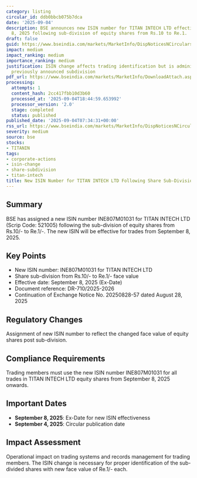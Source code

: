 ```yaml
---
category: listing
circular_id: ddb0bbcb075b7dca
date: '2025-09-04'
description: BSE announces new ISIN number for TITAN INTECH LTD effective September
  8, 2025 following sub-division of equity shares from Rs.10 to Re.1.
draft: false
guid: https://www.bseindia.com/markets/MarketInfo/DispNoticesNCirculars.aspx?Noticeid={5B7DF482-A349-47EC-A106-466E707889C9}&noticeno=20250904-13&dt=09/04/2025&icount=13&totcount=68&flag=0
impact: medium
impact_ranking: medium
importance_ranking: medium
justification: ISIN change affects trading identification but is administrative following
  previously announced subdivision
pdf_url: https://www.bseindia.com/markets/MarketInfo/DownloadAttach.aspx?id=20250904-13&attachedId=
processing:
  attempts: 1
  content_hash: 2cc417fbb10d3b60
  processed_at: '2025-09-04T18:44:59.653992'
  processor_version: '2.0'
  stage: completed
  status: published
published_date: '2025-09-04T07:34:31+00:00'
rss_url: https://www.bseindia.com/markets/MarketInfo/DispNoticesNCirculars.aspx?Noticeid={5B7DF482-A349-47EC-A106-466E707889C9}&noticeno=20250904-13&dt=09/04/2025&icount=13&totcount=68&flag=0
severity: medium
source: bse
stocks:
- TITANIN
tags:
- corporate-actions
- isin-change
- share-subdivision
- titan-intech
title: New ISIN Number for TITAN INTECH LTD Following Share Sub-Division
---
```


## Summary

BSE has assigned a new ISIN number INE807M01031 for TITAN INTECH LTD (Scrip Code: 521005) following the sub-division of equity shares from Rs.10/- to Re.1/-. The new ISIN will be effective for trades from September 8, 2025.

## Key Points

- New ISIN number: INE807M01031 for TITAN INTECH LTD
- Share sub-division from Rs.10/- to Re.1/- face value
- Effective date: September 8, 2025 (Ex-Date)
- Document reference: DR-710/2025-2026
- Continuation of Exchange Notice No. 20250828-57 dated August 28, 2025

## Regulatory Changes

Assignment of new ISIN number to reflect the changed face value of equity shares post sub-division.

## Compliance Requirements

Trading members must use the new ISIN number INE807M01031 for all trades in TITAN INTECH LTD equity shares from September 8, 2025 onwards.

## Important Dates

- **September 8, 2025**: Ex-Date for new ISIN effectiveness
- **September 4, 2025**: Circular publication date

## Impact Assessment

Operational impact on trading systems and records management for trading members. The ISIN change is necessary for proper identification of the sub-divided shares with new face value of Re.1/- each.